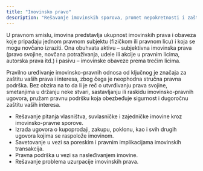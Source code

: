 ```yaml
---
title: "Imovinsko pravo"
description: "Rešavanje imovinskih sporova, promet nepokretnosti i zaštita imovinskih prava"
---
```


U pravnom smislu, imovina predstavlja ukupnost imovinskih prava i obaveza koje pripadaju jednom pravnom subjektu (fizičkom ili pravnom licu) i kojа se mogu novčano izraziti. Ona obuhvata aktivu – subjektivna imovinska prava (pravo svojine, novčana potraživanja, udele ili akcije u pravnim licima, autorska prava itd.) i pasivu – imovinske obaveze prema trećim licima.

Pravilno uređivanje imovinsko-pravnih odnosa od ključnog je značaja za zaštitu vaših prava i interesa, zbog čega je neophodna stručna pravna podrška. Bez obzira na to da li je reč o utvrđivanju prava svojine, smetanjima u držanju neke stvari, sastavljanju ili raskidu imovinsko-pravnih ugovora, pružam pravnu podršku koja obezbeđuje sigurnost i dugoročnu zaštitu vaših interesa.

- Rešavanje pitanja vlasništva, suvlasničke i zajedničke imovine kroz imovinsko-pravne sporove.
- Izrada ugovora o kupoprodaji, zakupu, poklonu, kao i svih drugih ugovora kojima se raspolože imovinom.
- Savetovanje u vezi sa poreskim i pravnim implikacijama imovinskih transakcija.
- Pravna podrška u vezi sa nasleđivanjem imovine.
- Rešavanje problema uzurpacije imovinskih prava.

